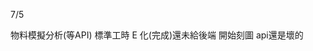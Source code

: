 7/5
<!-- Leetcode刷題數  總刷22題 今天刷了3題-->

<!-- 第一個專案 5/28 合約管理(完成--已上正式機)-->
<!-- 第二個專案 -->物料模擬分析(等API)
<!-- 第三個專案 6/18 excelE化(Z_生管_00料品基本資料_V1.0)(完成--已上正式機) -->
<!-- 第四個專案 6/24 excelE化(Z_物控_01料品領料數量_V1.2)(完成--已上正式機) -->
<!-- 第五個專案 excel E 化(Z_倉庫_03料品庫存現況查詢_V1.0)(完成) -->
<!-- 第六個專案 -->標準工時 E 化(完成)還未給後端
<!-- 第七個專案 -->開始刻圖 api還是壞的



<!-- 自學進度 -->
<!--刷題  提取字符串 str.substring(indexStart[, indexEnd]) -->
<!-- 
var str = 'fooish.com';

// 輸出 'foo'
console.log(str.substring(0, 3));
console.log(str.substring(3, 0));

// 輸出 'sh.'
console.log(str.substring(4, 7));
console.log(str.substring(7, 4));

// 輸出 fooish
console.log(str.substring(0, 6));

// 輸出 'fooish.com'
console.log(str.substring(0, 10));
console.log(str.substring(0, 20));
console.log(str.substring(100, 0)); 
--> 
<!-- 0,5則會提取 0~4個字  會跟5,0提取0~4的字一樣 -->

<!-- 學習sass scss -->